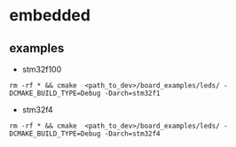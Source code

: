 embedded
========

examples
-------- 
    
* stm32f100
```
rm -rf * && cmake  <path_to_dev>/board_examples/leds/ -DCMAKE_BUILD_TYPE=Debug -Darch=stm32f1
```

* stm32f4
```
rm -rf * && cmake  <path_to_dev>/board_examples/leds/ -DCMAKE_BUILD_TYPE=Debug -Darch=stm32f4
```

